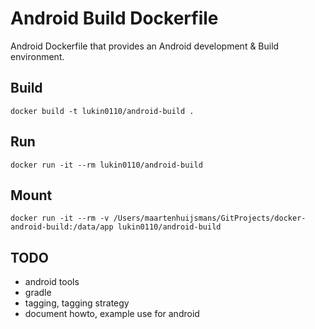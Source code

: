 Android Build Dockerfile
========================

Android Dockerfile that provides an Android development &amp; Build environment.

## Build
```
docker build -t lukin0110/android-build .
```

## Run
```
docker run -it --rm lukin0110/android-build
```

## Mount
```
docker run -it --rm -v /Users/maartenhuijsmans/GitProjects/docker-android-build:/data/app lukin0110/android-build
```

TODO
----

* android tools
* gradle
* tagging, tagging strategy
* document howto, example use for android
